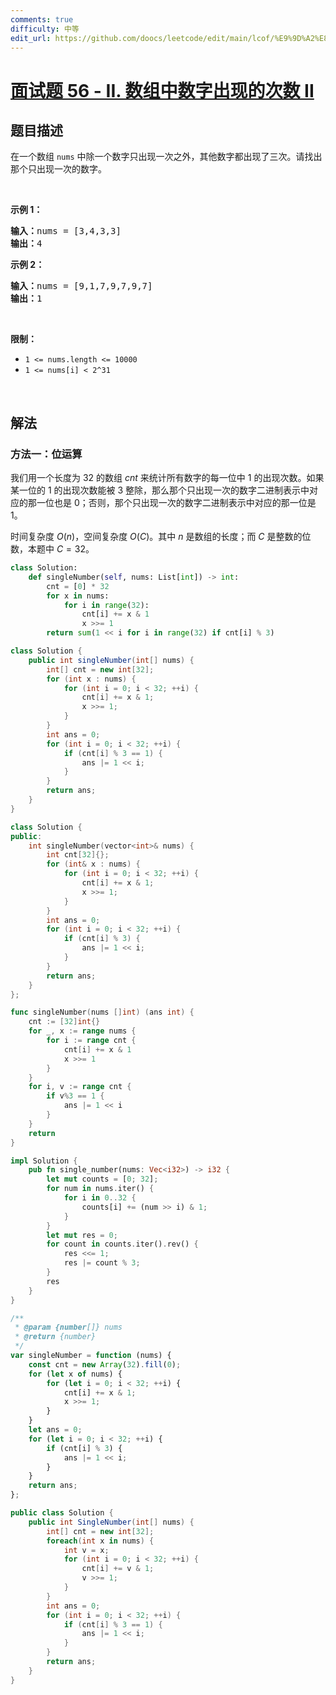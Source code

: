 ```yaml
---
comments: true
difficulty: 中等
edit_url: https://github.com/doocs/leetcode/edit/main/lcof/%E9%9D%A2%E8%AF%95%E9%A2%9856%20-%20II.%20%E6%95%B0%E7%BB%84%E4%B8%AD%E6%95%B0%E5%AD%97%E5%87%BA%E7%8E%B0%E7%9A%84%E6%AC%A1%E6%95%B0%20II/README.md
---
```


<!-- problem:start -->

# [面试题 56 - II. 数组中数字出现的次数 II](https://leetcode.cn/problems/shu-zu-zhong-shu-zi-chu-xian-de-ci-shu-ii-lcof/)

## 题目描述

<!-- description:start -->

<p>在一个数组 <code>nums</code> 中除一个数字只出现一次之外，其他数字都出现了三次。请找出那个只出现一次的数字。</p>

<p>&nbsp;</p>

<p><strong>示例 1：</strong></p>

<pre><strong>输入：</strong>nums = [3,4,3,3]
<strong>输出：</strong>4
</pre>

<p><strong>示例 2：</strong></p>

<pre><strong>输入：</strong>nums = [9,1,7,9,7,9,7]
<strong>输出：</strong>1</pre>

<p>&nbsp;</p>

<p><strong>限制：</strong></p>

<ul>
	<li><code>1 &lt;= nums.length &lt;= 10000</code></li>
	<li><code>1 &lt;= nums[i] &lt; 2^31</code></li>
</ul>

<p>&nbsp;</p>

<!-- description:end -->

## 解法

<!-- solution:start -->

### 方法一：位运算

我们用一个长度为 32 的数组 $cnt$ 来统计所有数字的每一位中 $1$ 的出现次数。如果某一位的 $1$ 的出现次数能被 $3$ 整除，那么那个只出现一次的数字二进制表示中对应的那一位也是 $0$；否则，那个只出现一次的数字二进制表示中对应的那一位是 $1$。

时间复杂度 $O(n)$，空间复杂度 $O(C)$。其中 $n$ 是数组的长度；而 $C$ 是整数的位数，本题中 $C=32$。

<!-- tabs:start -->

```python
class Solution:
    def singleNumber(self, nums: List[int]) -> int:
        cnt = [0] * 32
        for x in nums:
            for i in range(32):
                cnt[i] += x & 1
                x >>= 1
        return sum(1 << i for i in range(32) if cnt[i] % 3)
```

```java
class Solution {
    public int singleNumber(int[] nums) {
        int[] cnt = new int[32];
        for (int x : nums) {
            for (int i = 0; i < 32; ++i) {
                cnt[i] += x & 1;
                x >>= 1;
            }
        }
        int ans = 0;
        for (int i = 0; i < 32; ++i) {
            if (cnt[i] % 3 == 1) {
                ans |= 1 << i;
            }
        }
        return ans;
    }
}
```

```cpp
class Solution {
public:
    int singleNumber(vector<int>& nums) {
        int cnt[32]{};
        for (int& x : nums) {
            for (int i = 0; i < 32; ++i) {
                cnt[i] += x & 1;
                x >>= 1;
            }
        }
        int ans = 0;
        for (int i = 0; i < 32; ++i) {
            if (cnt[i] % 3) {
                ans |= 1 << i;
            }
        }
        return ans;
    }
};
```

```go
func singleNumber(nums []int) (ans int) {
	cnt := [32]int{}
	for _, x := range nums {
		for i := range cnt {
			cnt[i] += x & 1
			x >>= 1
		}
	}
	for i, v := range cnt {
		if v%3 == 1 {
			ans |= 1 << i
		}
	}
	return
}
```

```rust
impl Solution {
    pub fn single_number(nums: Vec<i32>) -> i32 {
        let mut counts = [0; 32];
        for num in nums.iter() {
            for i in 0..32 {
                counts[i] += (num >> i) & 1;
            }
        }
        let mut res = 0;
        for count in counts.iter().rev() {
            res <<= 1;
            res |= count % 3;
        }
        res
    }
}
```

```js
/**
 * @param {number[]} nums
 * @return {number}
 */
var singleNumber = function (nums) {
    const cnt = new Array(32).fill(0);
    for (let x of nums) {
        for (let i = 0; i < 32; ++i) {
            cnt[i] += x & 1;
            x >>= 1;
        }
    }
    let ans = 0;
    for (let i = 0; i < 32; ++i) {
        if (cnt[i] % 3) {
            ans |= 1 << i;
        }
    }
    return ans;
};
```

```cs
public class Solution {
    public int SingleNumber(int[] nums) {
        int[] cnt = new int[32];
        foreach(int x in nums) {
            int v = x;
            for (int i = 0; i < 32; ++i) {
                cnt[i] += v & 1;
                v >>= 1;
            }
        }
        int ans = 0;
        for (int i = 0; i < 32; ++i) {
            if (cnt[i] % 3 == 1) {
                ans |= 1 << i;
            }
        }
        return ans;
    }
}
```

<!-- tabs:end -->

<!-- solution:end -->

<!-- problem:end -->
